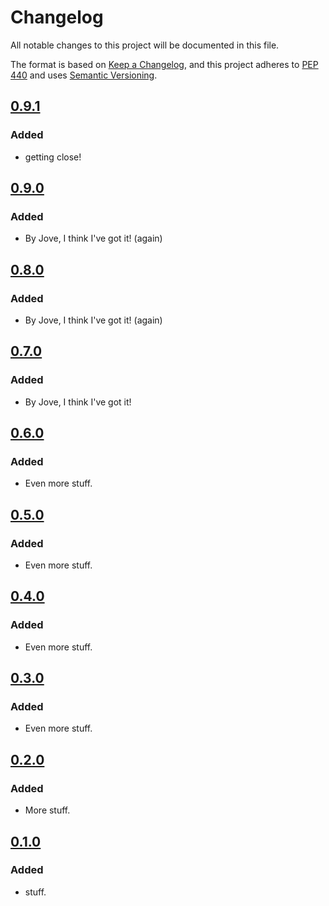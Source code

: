 # Changelog

All notable changes to this project will be documented in this file.

The format is based on [Keep a Changelog](https://keepachangelog.com/en/1.0.0/),
and this project adheres to [PEP 440](https://www.python.org/dev/peps/pep-0440/)
and uses [Semantic Versioning](https://semver.org/spec/v2.0.0.html).


## [0.9.1](https://github.com/ASFHyP3/hyp3-ci/compare/v0.3.0...v0.4.0)

### Added
* getting close!

## [0.9.0](https://github.com/ASFHyP3/hyp3-ci/compare/v0.3.0...v0.4.0)

### Added
* By Jove, I think I've got it! (again)


## [0.8.0](https://github.com/ASFHyP3/hyp3-ci/compare/v0.3.0...v0.4.0)

### Added
* By Jove, I think I've got it! (again)


## [0.7.0](https://github.com/ASFHyP3/hyp3-ci/compare/v0.3.0...v0.4.0)

### Added
* By Jove, I think I've got it!


## [0.6.0](https://github.com/ASFHyP3/hyp3-ci/compare/v0.3.0...v0.4.0)

### Added
* Even more stuff.

## [0.5.0](https://github.com/ASFHyP3/hyp3-ci/compare/v0.3.0...v0.4.0)

### Added
* Even more stuff.

## [0.4.0](https://github.com/ASFHyP3/hyp3-ci/compare/v0.3.0...v0.4.0)

### Added
* Even more stuff.

## [0.3.0](https://github.com/ASFHyP3/hyp3-ci/compare/v0.2.0...v0.3.0)

### Added
* Even more stuff.

## [0.2.0](https://github.com/ASFHyP3/hyp3-ci/compare/v0.1.0...v0.2.0)

### Added
* More stuff.

## [0.1.0](https://github.com/ASFHyP3/hyp3-ci/compare/v0.0.0...v0.1.0)

### Added
* stuff.
